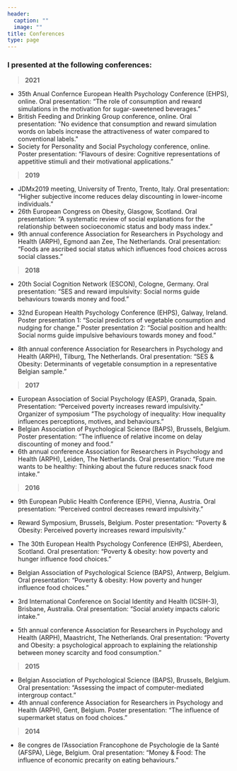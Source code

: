 ```yaml
---
header:
  caption: ""
  image: ""
title: Conferences
type: page
---
```


### I presented at the following conferences:

> **2021**

- 35th Anual Confernce European Health Psychology Conference (EHPS), online. Oral presentation: “The role of consumption and reward simulations in the motivation for sugar-sweetened beverages.”
- British Feeding and Drinking Group conference, online. Oral presentation: "No evidence that consumption and reward simulation words on labels increase the attractiveness of water compared to conventional labels."
- Society for Personality and Social Psychology conference, online. Poster presentation: “Flavours of desire: Cognitive representations of appetitive stimuli and their motivational applications.”

> **2019**

- JDMx2019 meeting, University of Trento, Trento, Italy. Oral presentation: “Higher subjective income reduces delay discounting in lower-income individuals.”
- 26th European Congress on Obesity, Glasgow, Scotland. Oral presentation: “A systematic review of social explanations for the relationship between socioeconomic status and body mass index.”
- 9th annual conference Association for Researchers in Psychology and Health (ARPH), Egmond aan Zee, The Netherlands. Oral presentation: “Foods are ascribed social status which influences food choices across social classes.”

> **2018**

- 20th Social Cognition Network (ESCON), Cologne, Germany. Oral presentation: “SES and reward impulsivity: Social norms guide behaviours towards money and food.”
- 32nd European Health Psychology Conference (EHPS), Galway, Ireland. Poster presentation 1: “Social predictors of vegetable consumption and nudging for change.” Poster presentation 2: “Social position and health: Social norms guide impulsive behaviours towards money and food.”

- 8th annual conference Association for Researchers in Psychology and Health (ARPH), Tilburg, The Netherlands. Oral presentation: “SES & Obesity: Determinants of vegetable consumption in a representative Belgian sample.”

> **2017**

- European Association of Social Psychology (EASP), Granada, Spain. Presentation: “Perceived poverty increases reward impulsivity.” Organizer of symposium ”The psychology of inequality: How inequality influences perceptions, motives, and behaviours.”
- Belgian Association of Psychological Science (BAPS), Brussels, Belgium. Poster presentation: “The influence of relative income on delay discounting of money and food.”
- 6th annual conference Association for Researchers in Psychology and Health (ARPH), Leiden, The Netherlands. Oral presentation: “Future me wants to be healthy: Thinking about the future reduces snack food intake.”

> **2016**

- 9th European Public Health Conference (EPH), Vienna, Austria. Oral presentation: “Perceived control decreases reward impulsivity.”
- Reward Symposium, Brussels, Belgium. Poster presentation: “Poverty & Obesity: Perceived poverty increases reward impulsivity.”

- The 30th European Health Psychology Conference (EHPS), Aberdeen, Scotland. Oral presentation: “Poverty & obesity: how poverty and hunger influence food choices.”
- Belgian Association of Psychological Science (BAPS), Antwerp, Belgium. Oral presentation: “Poverty & obesity: How poverty and hunger influence food choices.”
- 3rd International Conference on Social Identity and Health (ICSIH-3), Brisbane, Australia. Oral presentation: “Social anxiety impacts caloric intake.”
- 5th annual conference Association for Researchers in Psychology and Health (ARPH), Maastricht, The Netherlands. Oral presentation: “Poverty and Obesity: a psychological approach to explaining the relationship between money scarcity and food consumption.”

> **2015**

- Belgian Association of Psychological Science (BAPS), Brussels, Belgium. Oral presentation: “Assessing the impact of computer-mediated intergroup contact.”
- 4th annual conference Association for Researchers in Psychology and Health (ARPH), Gent, Belgium. Poster presentation: “The influence of supermarket status on food choices.”

> **2014**

- 8e congres de l’Association Francophone de Psychologie de la Santé (AFSPA), Liège, Belgium. Oral presentation: “Money & Food: The influence of economic precarity on eating behaviours.”